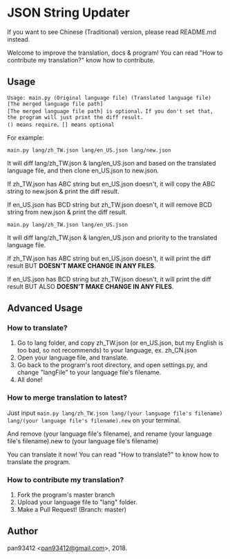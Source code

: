 # JSON String Updater
If you want to see Chinese (Traditional) version, please
read README.md instead.

Welcome to improve the translation, docs & program! You can read "How to contribute my translation?" know how to contribute.

## Usage
```
Usage: main.py (Original language file) (Translated language file) [The merged language file path]
[The merged language file path] is optional，If you don't set that, the program will just print the diff result.
() means require、[] means optional
```

For example:

`main.py lang/zh_TW.json lang/en_US.json lang/new.json`

It will diff lang/zh_TW.json & lang/en_US.json and based on the translated language file, and then clone en_US.json to new.json.

If zh_TW.json has ABC string but en_US.json doesn't, it will copy the ABC string to new.json & print the diff result.

If en_US.json has BCD string but zh_TW.json doesn't, it will remove BCD string from new.json & print the diff result.

`main.py lang/zh_TW.json lang/en_US.json`

It will diff lang/zh_TW.json & lang/en_US.json and priority to the translated language file.

If zh_TW.json has ABC string but en_US.json doesn't, it will print the diff result BUT **DOESN'T MAKE CHANGE IN ANY FILES**.

If en_US.json has BCD string but zh_TW.json doesn't, it will print the diff result BUT ALSO **DOESN'T MAKE CHANGE IN ANY FILES**.

## Advanced Usage
### How to translate?
1. Go to lang folder, and copy zh_TW.json (or en_US.json, but my English is too bad, so not recommends) to your language, ex. zh_CN.json 
2. Open your language file, and translate.
3. Go back to the program's root directory, and open settings.py, and change "langFile" to your language file's filename.
4. All done!

### How to merge translation to latest?
Just input `main.py lang/zh_TW.json lang/(your language file's filename) lang/(your language file's filename).new` on your terminal.

And remove (your language file's filename), and rename (your language file's filename).new to (your language file's filename)

You can translate it now! You can read "How to translate?" to know
how to translate the program.

### How to contribute my translation?
1. Fork the program's master branch
2. Upload your language file to "lang" folder.
3. Make a Pull Request! (Branch: master)

## Author
pan93412 \<<pan93412@gmail.com>\>, 2018.

